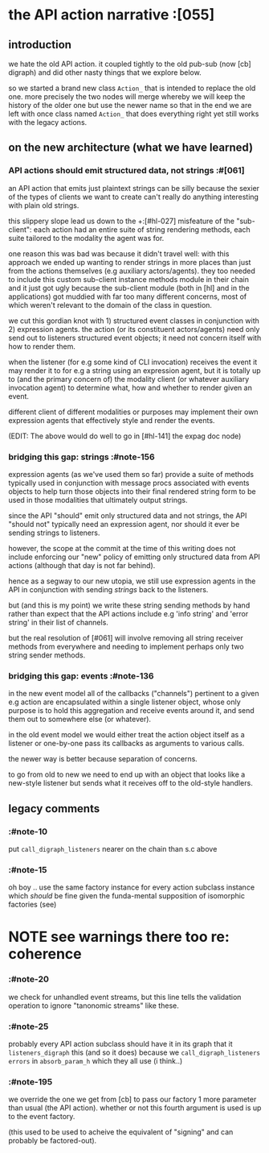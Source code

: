 # the API action narrative :[055]

## introduction

we hate the old API action. it coupled tightly to the old pub-sub (now
[cb] digraph) and did other nasty things that we explore below.

so we started a brand new class `Action_` that is intended to replace the
old one. more precisely the two nodes will merge whereby we will keep the
history of the older one but use the newer name so that in the end we are
left with once class named `Action_` that does everything right yet still
works with the legacy actions.



## on the new architecture (what we have learned)

### API actions should emit structured data, not strings :#[061]

an API action that emits just plaintext strings can be silly because the
sexier of the types of clients we want to create can't really do
anything interesting with plain old strings.

this slippery slope lead us down to the +:[#hl-027] misfeature of the
"sub-client": each action had an entire suite of string rendering methods,
each suite tailored to the modality the agent was for.

one reason this was bad was because it didn't travel well: with this
approach we ended up wanting to render strings in more places than just
from the actions themselves (e.g auxiliary actors/agents). they too
needed to include this custom sub-client instance methods module in
their chain and it just got ugly because the sub-client module (both in
[hl] and in the applications) got muddied with far too many different
concerns, most of which weren't relevant to the domain of the class in
question.

we cut this gordian knot with 1) structured event classes in conjunction
with 2) expression agents. the action (or its constituent actors/agents)
need only send out to listeners structured event objects; it need not
concern itself with how to render them.

when the listener (for e.g some kind of CLI invocation) receives the
event it may render it to for e.g a string using an expression agent,
but it is totally up to (and the primary concern of) the modality client
(or whatever auxiliary invocation agent) to determine what, how and
whether to render given an event.

different client of different modalities or purposes may implement their
own expression agents that effectively style and render the events.

(EDIT: The above would do well to go in [#hl-141] the expag doc node)



### bridging this gap: strings :#note-156

expression agents (as we've used them so far) provide a suite of methods
typically used in conjunction with message procs associated with events
objects to help turn those objects into their final rendered string form
to be used in those modalities that ultimately output strings.

since the API "should" emit only structured data and not strings, the
API "should not" typically need an expression agent, nor should it ever
be sending strings to listeners.

however, the scope at the commit at the time of this writing does not
include enforcing our "new" policy of emitting only structured data from
API actions (although that day is not far behind).

hence as a segway to our new utopia, we still use expression agents in
the API in conjunction with sending *strings* back to the listeners.

but (and this is my point) we write these string sending methods by hand
rather than expect that the API actions include e.g 'info string' and
'error string' in their list of channels.

but the real resolution of [#061] will involve removing all string
receiver methods from everywhere and needing to implement perhaps only
two string sender methods.




### bridging this gap: events :#note-136

in the new event model all of the callbacks ("channels") pertinent to a
given e.g action are encapsulated within a single listener object, whose
only purpose is to hold this aggregation and receive events around it,
and send them out to somewhere else (or whatever).

in the old event model we would either treat the action object itself as
a listener or one-by-one pass its callbacks as arguments to various
calls.

the newer way is better because separation of concerns.

to go from old to new we need to end up with an object that looks like a
new-style listener but sends what it receives off to the old-style
handlers.



## legacy comments


### :#note-10

put `call_digraph_listeners` nearer on the chain than s.c above



### :#note-15

oh boy .. use the same factory instance for every action subclass
instance which *should* be fine given the funda-mental supposition of
isomorphic factories (see)
# **NOTE** see warnings there too re: coherence



### :#note-20

we check for unhandled event streams, but this line tells the validation
operation to ignore "tanonomic streams" like these.



### :#note-25

probably every API action subclass should have it in its graph that it
`listeners_digraph` this (and so it does) because we
`call_digraph_listeners errors` in `absorb_param_h` which they all
use (i think..)



### :#note-195

we override the one we get from [cb] to pass our factory 1 more parameter
than usual (the API action). whether or not this fourth argument is used
is up to the event factory.

(this used to be used to acheive the equivalent of "signing" and can
probably be factored-out).
